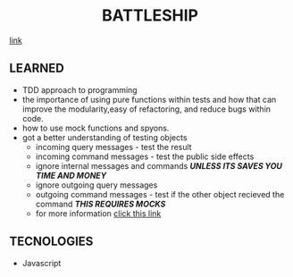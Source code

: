 <h1 align="center" >
 BATTLESHIP
</h1>

<a href="https://marypopplns.github.io/battleship/">link</a>

<h2 >
 LEARNED
</h2>

- TDD approach to programming
- the importance of using pure functions within tests and how that can improve the modularity,easy of refactoring, and reduce bugs within code.
- how to use mock functions and spyons.
- got a better understanding of testing objects
  - incoming query messages - test the result
  - incoming command messages - test the public side effects
  - ignore internal messages and commands **_UNLESS ITS SAVES YOU TIME AND MONEY_**
  - ignore outgoing query messages
  - outgoing command messages - test if the other object recieved the command **_THIS REQUIRES MOCKS_**
  - for more information <a href="https://bit.ly/3Aj9T1W" target="_blank">click this link</a>

<h2 >
 TECNOLOGIES
</h2>

- Javascript
